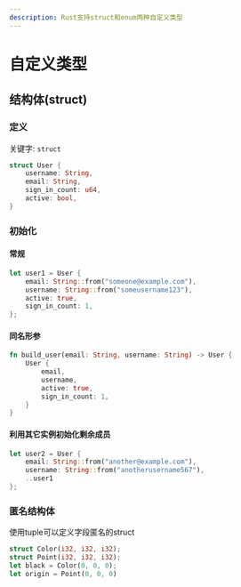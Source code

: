 ```yaml
---
description: Rust支持struct和enum两种自定义类型
---
```


# 自定义类型

## 结构体\(struct\)

### 定义

关键字: `struct`

```rust
struct User { 
	username: String, 
	email: String, 
	sign_in_count: u64, 
	active: bool, 
}
```

### 初始化

#### 常规

```rust
let user1 = User {
    email: String::from("someone@example.com"),
    username: String::from("someusername123"),
    active: true,
    sign_in_count: 1,
};
```

#### 同名形参

```rust
fn build_user(email: String, username: String) -> User {
    User {
        email,
        username,
        active: true,
        sign_in_count: 1,
    }
}
```

#### 利用其它实例初始化剩余成员

```rust
let user2 = User {
    email: String::from("another@example.com"),
    username: String::from("anotherusername567"),
    ..user1
};
```

### 匿名结构体

使用tuple可以定义字段匿名的struct

```rust
struct Color(i32, i32, i32);
struct Point(i32, i32, i32);
let black = Color(0, 0, 0);
let origin = Point(0, 0, 0)
```

